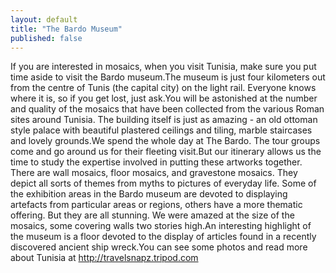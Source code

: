 ```yaml
---
layout: default
title: "The Bardo Museum"
published: false
---
```


If you are interested in mosaics, when you visit Tunisia, 
make sure you put time aside to visit the Bardo museum.The museum is just four kilometers out from the centre of 
Tunis (the capital city) on the light rail. Everyone knows 
where it is, so if you get lost, just ask.You will be astonished at the number and quality of the 
mosaics that have been collected from the various Roman 
sites around Tunisia. The building itself is just as 
amazing - an old ottoman style palace with beautiful 
plastered ceilings and tiling, marble staircases and lovely 
grounds.We spend the whole day at The Bardo. The tour groups come 
and go around us for their fleeting visit.But our itinerary allows us the time to study the expertise 
involved in putting these artworks together. There are wall 
mosaics, floor mosaics, and gravestone mosaics. They depict 
all sorts of themes from myths to pictures of everyday 
life.   Some of the exhibition areas in the Bardo museum are 
devoted to displaying artefacts from particular areas or 
regions, others have a more thematic offering. But they are 
all stunning. We were amazed at the size of the mosaics, 
some covering walls two stories high.An interesting highlight of the museum is a floor devoted 
to the display of articles found in a recently discovered 
ancient ship wreck.You can see some photos and read more about Tunisia at 
http://travelsnapz.tripod.com
